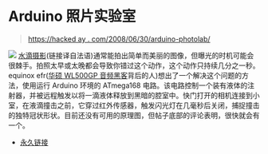 # Arduino 照片实验室

> [https://hacked ay . com/2008/06/30/arduino-photolab/](https://hackaday.com/2008/06/30/arduino-photolab/)

![](../Images/fb4eb250622f9ba4f68f23c47d433f61.png)
[水滴摄影](http://64.233.179.104/translate_c?hl=en&sl=fr&tl=en&u=http://www.equinoxefr.org/index.php/post/2008/06/29/arduino-photolab/)(链接译自法语)通常能拍出简单而美丽的图像，但曝光的时机可能会很棘手。拍照太早或太晚都会导致你错过这个动作，这个动作只持续几分之一秒。equinox efr([华硕 WL500GP 音频黑客](http://www.hackaday.com/2008/06/15/asus-wl500gp-audio-hack/)背后的人)想出了一个解决这个问题的方法，使用运行 Arduino 环境的 ATmega168 电路。该电路控制一个装有液体的注射器，并被远程触发以将一滴液体释放到黑暗的腔室中。快门打开的相机连接到小室，在液滴撞击之前，它穿过红外传感器，触发闪光灯在几毫秒后关闭，捕捉撞击的独特冠状形状。目前还没有可用的原理图，但帖子底部的评论表明，很快就会有一个。

*   [永久链接](http://64.233.179.104/translate_c?hl=en&sl=fr&tl=en&u=http://www.equinoxefr.org/index.php/post/2008/06/29/arduino-photolab/)